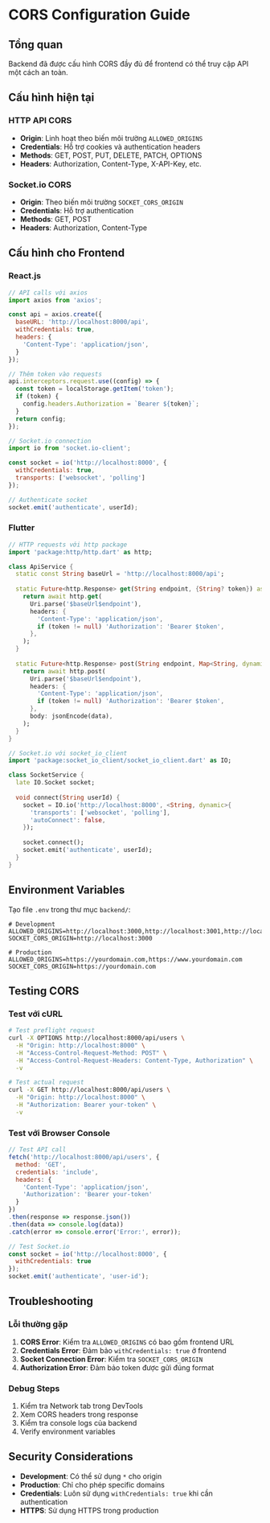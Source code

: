 # CORS Configuration Guide

## Tổng quan

Backend đã được cấu hình CORS đầy đủ để frontend có thể truy cập API một cách an toàn.

## Cấu hình hiện tại

### HTTP API CORS
- **Origin**: Linh hoạt theo biến môi trường `ALLOWED_ORIGINS`
- **Credentials**: Hỗ trợ cookies và authentication headers
- **Methods**: GET, POST, PUT, DELETE, PATCH, OPTIONS
- **Headers**: Authorization, Content-Type, X-API-Key, etc.

### Socket.io CORS
- **Origin**: Theo biến môi trường `SOCKET_CORS_ORIGIN`
- **Credentials**: Hỗ trợ authentication
- **Methods**: GET, POST
- **Headers**: Authorization, Content-Type

## Cấu hình cho Frontend

### React.js

```javascript
// API calls với axios
import axios from 'axios';

const api = axios.create({
  baseURL: 'http://localhost:8000/api',
  withCredentials: true,
  headers: {
    'Content-Type': 'application/json',
  }
});

// Thêm token vào requests
api.interceptors.request.use((config) => {
  const token = localStorage.getItem('token');
  if (token) {
    config.headers.Authorization = `Bearer ${token}`;
  }
  return config;
});

// Socket.io connection
import io from 'socket.io-client';

const socket = io('http://localhost:8000', {
  withCredentials: true,
  transports: ['websocket', 'polling']
});

// Authenticate socket
socket.emit('authenticate', userId);
```

### Flutter

```dart
// HTTP requests với http package
import 'package:http/http.dart' as http;

class ApiService {
  static const String baseUrl = 'http://localhost:8000/api';
  
  static Future<http.Response> get(String endpoint, {String? token}) async {
    return await http.get(
      Uri.parse('$baseUrl$endpoint'),
      headers: {
        'Content-Type': 'application/json',
        if (token != null) 'Authorization': 'Bearer $token',
      },
    );
  }
  
  static Future<http.Response> post(String endpoint, Map<String, dynamic> data, {String? token}) async {
    return await http.post(
      Uri.parse('$baseUrl$endpoint'),
      headers: {
        'Content-Type': 'application/json',
        if (token != null) 'Authorization': 'Bearer $token',
      },
      body: jsonEncode(data),
    );
  }
}

// Socket.io với socket_io_client
import 'package:socket_io_client/socket_io_client.dart' as IO;

class SocketService {
  late IO.Socket socket;
  
  void connect(String userId) {
    socket = IO.io('http://localhost:8000', <String, dynamic>{
      'transports': ['websocket', 'polling'],
      'autoConnect': false,
    });
    
    socket.connect();
    socket.emit('authenticate', userId);
  }
}
```

## Environment Variables

Tạo file `.env` trong thư mục `backend/`:

```env
# Development
ALLOWED_ORIGINS=http://localhost:3000,http://localhost:3001,http://localhost:8080
SOCKET_CORS_ORIGIN=http://localhost:3000

# Production
ALLOWED_ORIGINS=https://yourdomain.com,https://www.yourdomain.com
SOCKET_CORS_ORIGIN=https://yourdomain.com
```

## Testing CORS

### Test với cURL

```bash
# Test preflight request
curl -X OPTIONS http://localhost:8000/api/users \
  -H "Origin: http://localhost:8000" \
  -H "Access-Control-Request-Method: POST" \
  -H "Access-Control-Request-Headers: Content-Type, Authorization" \
  -v

# Test actual request
curl -X GET http://localhost:8000/api/users \
  -H "Origin: http://localhost:8000" \
  -H "Authorization: Bearer your-token" \
  -v
```

### Test với Browser Console

```javascript
// Test API call
fetch('http://localhost:8000/api/users', {
  method: 'GET',
  credentials: 'include',
  headers: {
    'Content-Type': 'application/json',
    'Authorization': 'Bearer your-token'
  }
})
.then(response => response.json())
.then(data => console.log(data))
.catch(error => console.error('Error:', error));

// Test Socket.io
const socket = io('http://localhost:8000', {
  withCredentials: true
});
socket.emit('authenticate', 'user-id');
```

## Troubleshooting

### Lỗi thường gặp

1. **CORS Error**: Kiểm tra `ALLOWED_ORIGINS` có bao gồm frontend URL
2. **Credentials Error**: Đảm bảo `withCredentials: true` ở frontend
3. **Socket Connection Error**: Kiểm tra `SOCKET_CORS_ORIGIN`
4. **Authorization Error**: Đảm bảo token được gửi đúng format

### Debug Steps

1. Kiểm tra Network tab trong DevTools
2. Xem CORS headers trong response
3. Kiểm tra console logs của backend
4. Verify environment variables

## Security Considerations

- **Development**: Có thể sử dụng `*` cho origin
- **Production**: Chỉ cho phép specific domains
- **Credentials**: Luôn sử dụng `withCredentials: true` khi cần authentication
- **HTTPS**: Sử dụng HTTPS trong production 